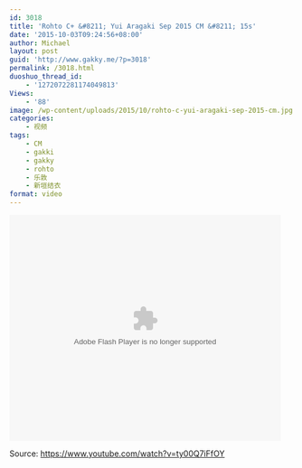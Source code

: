 ```yaml
---
id: 3018
title: 'Rohto C+ &#8211; Yui Aragaki Sep 2015 CM &#8211; 15s'
date: '2015-10-03T09:24:56+08:00'
author: Michael
layout: post
guid: 'http://www.gakky.me/?p=3018'
permalink: /3018.html
duoshuo_thread_id:
    - '1272072281174049813'
Views:
    - '88'
image: /wp-content/uploads/2015/10/rohto-c-yui-aragaki-sep-2015-cm.jpg
categories:
    - 视频
tags:
    - CM
    - gakki
    - gakky
    - rohto
    - 乐敦
    - 新垣结衣
format: video
---
```


<embed height="400" src="http://www.tudou.com/v/htnuckcKLSM/&bid=05&rpid=51229674&resourceId=51229674_05_05_99/v.swf" type="application/x-shockwave-flash" width="480"></embed>

Source: <https://www.youtube.com/watch?v=ty00Q7iFfOY>